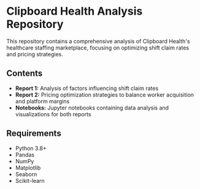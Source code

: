 # Clipboard Health Analysis Repository

This repository contains a comprehensive analysis of Clipboard Health's healthcare staffing marketplace, focusing on optimizing shift claim rates and pricing strategies.

## Contents

- **Report 1:** Analysis of factors influencing shift claim rates
- **Report 2:** Pricing optimization strategies to balance worker acquisition and platform margins
- **Notebooks:** Jupyter notebooks containing data analysis and visualizations for both reports

## Requirements

- Python 3.8+
- Pandas
- NumPy
- Matplotlib
- Seaborn
- Scikit-learn
